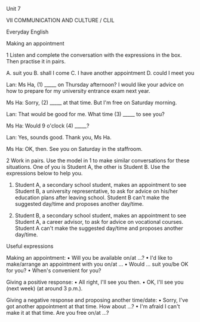 Unit 7

VII COMMUNICATION AND CULTURE / CLIL

Everyday English

Making an appointment

1 Listen and complete the conversation with the expressions in the box. Then practise it in pairs.

A. suit you
B. shall I come
C. I have another appointment
D. could I meet you

Lan: Ms Ha, (1) _____ on Thursday afternoon? I would like your advice on how to prepare for my university entrance exam next year.

Ms Ha: Sorry, (2) _____ at that time. But I'm free on Saturday morning.

Lan: That would be good for me. What time (3) _____ to see you?

Ms Ha: Would 9 o'clock (4) _____?

Lan: Yes, sounds good. Thank you, Ms Ha.

Ms Ha: OK, then. See you on Saturday in the staffroom.

2 Work in pairs. Use the model in 1 to make similar conversations for these situations. One of you is Student A, the other is Student B. Use the expressions below to help you.

1. Student A, a secondary school student, makes an appointment to see Student B, a university representative, to ask for advice on his/her education plans after leaving school. Student B can't make the suggested day/time and proposes another day/time.

2. Student B, a secondary school student, makes an appointment to see Student A, a career advisor, to ask for advice on vocational courses. Student A can't make the suggested day/time and proposes another day/time.

Useful expressions

Making an appointment:
• Will you be available on/at ...?
• I'd like to make/arrange an appointment with you on/at ...
• Would ... suit you/be OK for you?
• When's convenient for you?

Giving a positive response:
• All right, I'll see you then.
• OK, I'll see you (next week) (at around 3 p.m.).

Giving a negative response and proposing another time/date:
• Sorry, I've got another appointment at that time. How about ...?
• I'm afraid I can't make it at that time. Are you free on/at ...?